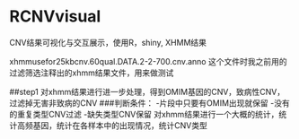 # RCNVvisual

CNV结果可视化与交互展示，使用R，shiny, XHMM结果 

xhmmusefor25kbcnv.60qual.DATA.2-2-700.cnv.anno 这个文件时我之前用的过滤筛选注释出的xhmm结果文件，用来做测试

##step1
对xhmm结果进行进一步处理，得到OMIM基因的CNV，致病性CNV，过滤掉无害非致病的CNV
###判断条件：
-片段中只要有OMIM出现就保留
-没有的重复类型CNV过滤
-缺失类型CNV保留
对xhmm结果进行一个大概的统计，统计高频基因，统计在各样本中的出现情况，统计CNV类型


